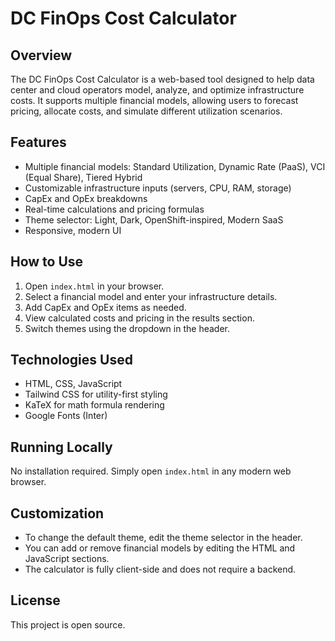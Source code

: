 # DC FinOps Cost Calculator

## Overview
The DC FinOps Cost Calculator is a web-based tool designed to help data center and cloud operators model, analyze, and optimize infrastructure costs. It supports multiple financial models, allowing users to forecast pricing, allocate costs, and simulate different utilization scenarios.

## Features
- Multiple financial models: Standard Utilization, Dynamic Rate (PaaS), VCI (Equal Share), Tiered Hybrid
- Customizable infrastructure inputs (servers, CPU, RAM, storage)
- CapEx and OpEx breakdowns
- Real-time calculations and pricing formulas
- Theme selector: Light, Dark, OpenShift-inspired, Modern SaaS
- Responsive, modern UI

## How to Use
1. Open `index.html` in your browser.
2. Select a financial model and enter your infrastructure details.
3. Add CapEx and OpEx items as needed.
4. View calculated costs and pricing in the results section.
5. Switch themes using the dropdown in the header.

## Technologies Used
- HTML, CSS, JavaScript
- Tailwind CSS for utility-first styling
- KaTeX for math formula rendering
- Google Fonts (Inter)

## Running Locally
No installation required. Simply open `index.html` in any modern web browser.

## Customization
- To change the default theme, edit the theme selector in the header.
- You can add or remove financial models by editing the HTML and JavaScript sections.
- The calculator is fully client-side and does not require a backend.

## License
This project is open source. 
